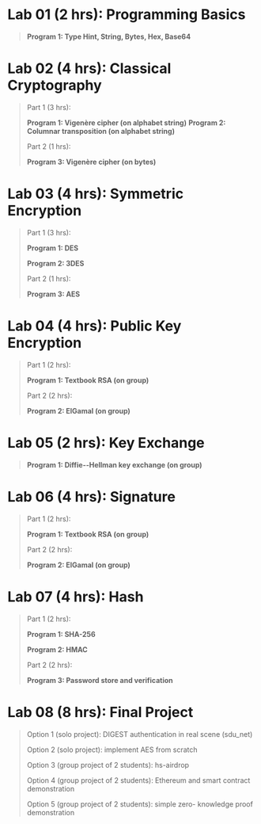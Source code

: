 # Lab 01 (2 hrs): Programming Basics

> **Program 1: Type Hint, String, Bytes, Hex, Base64**

# Lab 02 (4 hrs): Classical Cryptography

> Part 1 (3 hrs):
>
> **Program 1: Vigenère cipher (on alphabet string)** **Program 2: Columnar transposition (on alphabet string)**
>
> Part 2 (1 hrs):
>
> **Program 3: Vigenère cipher (on bytes)**

# Lab 03 (4 hrs): Symmetric Encryption

> Part 1 (3 hrs):
>
> **Program 1: DES**
>
> **Program 2: 3DES**
>
> Part 2 (1 hrs):
>
> **Program 3: AES**

# Lab 04 (4 hrs): Public Key Encryption

> Part 1 (2 hrs):
>
> **Program 1: Textbook RSA (on group)**
>
> Part 2 (2 hrs):
>
> **Program 2: ElGamal (on group)**

# Lab 05 (2 hrs): Key Exchange

> **Program 1: Diffie--Hellman key exchange (on group)**

# Lab 06 (4 hrs): Signature

> Part 1 (2 hrs):
>
> **Program 1: Textbook RSA (on group)**
>
> Part 2 (2 hrs):
>
> **Program 2: ElGamal (on group)**

# Lab 07 (4 hrs): Hash

> Part 1 (2 hrs):
>
> **Program 1: SHA-256**
>
> **Program 2: HMAC**
>
> Part 2 (2 hrs):
>
> **Program 3: Password store and verification**

# Lab 08 (8 hrs): Final Project

> Option 1 (solo project): DIGEST authentication in real scene (sdu_net)
>
> Option 2 (solo project): implement AES from scratch
>
> Option 3 (group project of 2 students): hs-airdrop
>
> Option 4 (group project of 2 students): Ethereum and smart contract demonstration
>
> Option 5 (group project of 2 students): simple zero- knowledge proof demonstration
